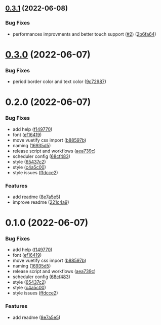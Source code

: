 

## [0.3.1](https://github.com/innovation-system/vuetify-week-scheduler/compare/v0.3.0...v0.3.1) (2022-06-08)


### Bug Fixes

* performances improvments and better touch support ([#2](https://github.com/innovation-system/vuetify-week-scheduler/issues/2)) ([2b6fa64](https://github.com/innovation-system/vuetify-week-scheduler/commit/2b6fa64ac4b02aa33c7a01c5a78c820158ada30a))

# [0.3.0](https://github.com/innovation-system/vuetify-week-scheduler/compare/v0.2.0...v0.3.0) (2022-06-07)


### Bug Fixes

* period border color and text color ([9c72987](https://github.com/innovation-system/vuetify-week-scheduler/commit/9c72987d7ff255a28036d1a2df8f6a8dd5dec92e))

# 0.2.0 (2022-06-07)


### Bug Fixes

* add help ([f149770](https://github.com/innovation-system/vuetify-week-scheduler/commit/f149770d23c248cb723f2aa61689823219e47e44))
* font ([ef16419](https://github.com/innovation-system/vuetify-week-scheduler/commit/ef1641952ade68ee3fc4d235ad158bf69652a775))
* move vuetify css import ([b88597b](https://github.com/innovation-system/vuetify-week-scheduler/commit/b88597bb7e2e0ced5a4c9a630e835bbf0c555315))
* naming ([16935d5](https://github.com/innovation-system/vuetify-week-scheduler/commit/16935d5860de00229a4ab4df72f082be850f0a62))
* release script and workflows ([aea739c](https://github.com/innovation-system/vuetify-week-scheduler/commit/aea739c66f1dd811258602da71bd891c42cd1253))
* scheduler config ([68cf483](https://github.com/innovation-system/vuetify-week-scheduler/commit/68cf4838d2560f3e393fe59d617ee33240b6c017))
* style ([65437c2](https://github.com/innovation-system/vuetify-week-scheduler/commit/65437c245925186f3024d7eb86adb50a955e7caa))
* style ([c4a5c00](https://github.com/innovation-system/vuetify-week-scheduler/commit/c4a5c009d0713265bfcdb0ef361eff295ae1e61b))
* style issues ([ffdcce2](https://github.com/innovation-system/vuetify-week-scheduler/commit/ffdcce2d64c7e71214649b236ec15f461bbffe5f))


### Features

* add readme ([8e7a5e5](https://github.com/innovation-system/vuetify-week-scheduler/commit/8e7a5e56edcbb5c35078e26165ad72a134845299))
* improve readme ([221c4a9](https://github.com/innovation-system/vuetify-week-scheduler/commit/221c4a9c0134977bf7cd9bbd16ff305014726e87))

# 0.1.0 (2022-06-07)


### Bug Fixes

* add help ([f149770](https://github.com/innovation-system/vuetify-week-scheduler/commit/f149770d23c248cb723f2aa61689823219e47e44))
* font ([ef16419](https://github.com/innovation-system/vuetify-week-scheduler/commit/ef1641952ade68ee3fc4d235ad158bf69652a775))
* move vuetify css import ([b88597b](https://github.com/innovation-system/vuetify-week-scheduler/commit/b88597bb7e2e0ced5a4c9a630e835bbf0c555315))
* naming ([16935d5](https://github.com/innovation-system/vuetify-week-scheduler/commit/16935d5860de00229a4ab4df72f082be850f0a62))
* release script and workflows ([aea739c](https://github.com/innovation-system/vuetify-week-scheduler/commit/aea739c66f1dd811258602da71bd891c42cd1253))
* scheduler config ([68cf483](https://github.com/innovation-system/vuetify-week-scheduler/commit/68cf4838d2560f3e393fe59d617ee33240b6c017))
* style ([65437c2](https://github.com/innovation-system/vuetify-week-scheduler/commit/65437c245925186f3024d7eb86adb50a955e7caa))
* style ([c4a5c00](https://github.com/innovation-system/vuetify-week-scheduler/commit/c4a5c009d0713265bfcdb0ef361eff295ae1e61b))
* style issues ([ffdcce2](https://github.com/innovation-system/vuetify-week-scheduler/commit/ffdcce2d64c7e71214649b236ec15f461bbffe5f))


### Features

* add readme ([8e7a5e5](https://github.com/innovation-system/vuetify-week-scheduler/commit/8e7a5e56edcbb5c35078e26165ad72a134845299))